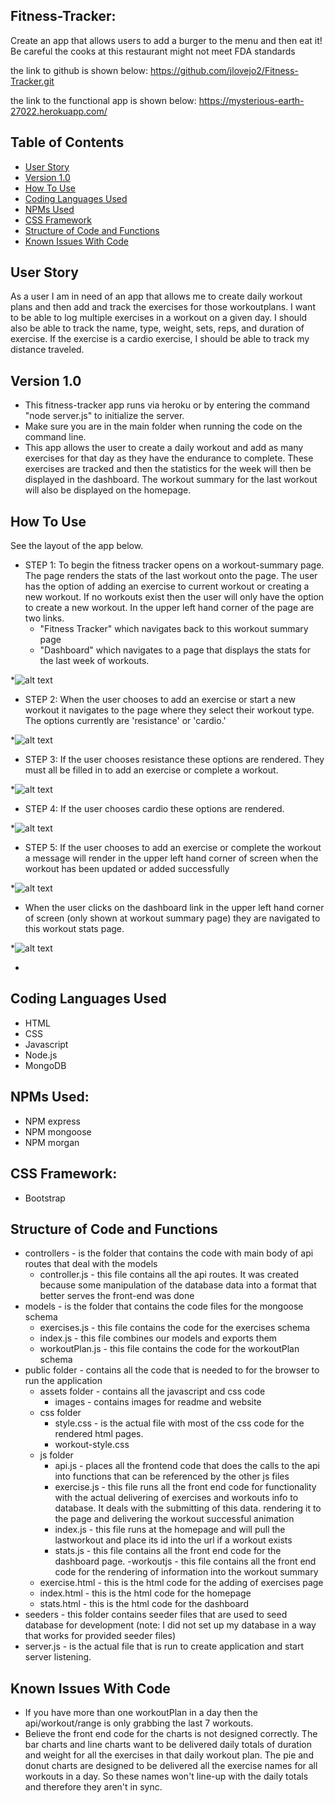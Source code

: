 ## Fitness-Tracker:
Create an app that allows users to add a burger to the menu and then eat it! Be careful the cooks at this restaurant might not meet FDA standards

the link to github is shown below:
https://github.com/jlovejo2/Fitness-Tracker.git

the link to the functional app is shown below:
https://mysterious-earth-27022.herokuapp.com/

## Table of Contents
* [User Story](#user-story)
* [Version 1.0](#version-1.0)
* [How To Use](#how-to-use)
* [Coding Languages Used](#coding-languages-used)
* [NPMs Used](#npms-used)
* [CSS Framework](#css-framework)
* [Structure of Code and Functions](#structure-of-code-and-functions)
* [Known Issues With Code](#known-issues-with-code)

## User Story
As a user I am in need of an app that allows me to create daily workout plans and then add and track the exercises for those workoutplans. I want to be able to log multiple exercises in a workout on a given day. I should also be able to track the name, type, weight, sets, reps, and duration of exercise. If the exercise is a cardio exercise, I should be able to track my distance traveled. 

## Version 1.0
* This fitness-tracker app runs via heroku or by entering the command "node server.js" to initialize the server.
* Make sure you are in the main folder when running the code on the command line.
* This app allows the user to create a daily workout and add as many exercises for that day as they have the endurance to complete.  These exercises are tracked and then the statistics for the week will then be displayed in the dashboard.  The workout summary for the last workout will also be displayed on the homepage.

## How To Use
See the layout of the app below.


- STEP 1: To begin the fitness tracker opens on a workout-summary page.  The page renders the stats of the last workout onto the page.  The user has the option of adding an exercise to current workout or creating a new workout.  If no workouts exist then the user will only have the option to create a new workout.  In the upper left hand corner of the page are two links.  
    - "Fitness Tracker" which navigates back to this workout summary page
    - "Dashboard"  which navigates to a page that displays the stats for the last week of workouts.

*![alt text](/public/assets/images/homepage.png "Starting page of App") 

- STEP 2:  When the user chooses to add an exercise or start a new workout it navigates to the page where they select their workout type.  The options currently are 'resistance' or 'cardio.'
   
*![alt text](/public/assets/images/pick-workout-type.png "Picking workout-type") 

- STEP 3: If the user chooses resistance these options are rendered.  They must all be filled in to add an exercise or complete a workout.

*![alt text](/public/assets/images/select-resistance.png "Resistance workout options") 

- STEP 4:  If the user chooses cardio these options are rendered.

*![alt text](/public/assets/images/type=cardio.png "Cardio workout options") 

- STEP 5: If the user chooses to add an exercise or complete the workout a message will render in the upper left hand corner of screen when the workout has been updated or added successfully

*![alt text](/public/assets/images/workout-succesful.png "Workout successful message") 

- When the user clicks on the dashboard link in the upper left hand corner of screen (only shown at workout summary page) they are navigated to this workout stats page.

*![alt text](/public/assets/images/dashboard.png "Example display of dashboard page") 

-
## Coding Languages Used
* HTML
* CSS
* Javascript
* Node.js
* MongoDB

## NPMs Used:
* NPM express
* NPM mongoose
* NPM morgan

## CSS Framework:
* Bootstrap

## Structure of Code and Functions
* controllers - is the folder that contains the code with main body of api routes that deal with the models
    - controller.js - this file contains all the api routes.  It was created because some manipulation of the database data into a format that better serves the front-end was done
* models - is the folder that contains the code files for the mongoose schema
    - exercises.js - this file contains the code for the exercises schema
    - index.js - this file combines our models and exports them
    - workoutPlan.js - this file contains the code for the workoutPlan schema
* public folder - contains all the code that is needed to for the browser to run the application
    - assets folder - contains all the javascript and css code
         - images - contains images for readme and website
    - css folder
        - style.css - is the actual file with most of the css code for the rendered html pages.
        - workout-style.css
    - js folder
        - api.js - places all the frontend code that does the calls to the api into functions that can be referenced by the other js files
        - exercise.js - this file runs all the front end code for functionality with the actual delivering of exercises and workouts info to database.  It deals with the submitting of this data. rendering it to the page and delivering the workout successful animation
        - index.js - this file runs at the homepage and will pull the lastworkout and place its id into the url if a workout exists
        - stats.js - this file contains all the front end code for the dashboard page.
        -workoutjs - this file contains all the front end code for the rendering of information into the workout summary 
    - exercise.html - this is the html code for the adding of exercises page
    - index.html - this is the html code for the homepage
    - stats.html - this is the html code for the dashboard
* seeders - this folder contains seeder files that are used to seed database for development (note: I did not set up my database in a way that works for provided seeder files)
* server.js - is the actual file that is run to create application and start server listening.



## Known Issues With Code
*  If you have more than one workoutPlan in a day then the api/workout/range is only grabbing the last 7 workouts.
*  Believe the front end code for the charts is not designed correctly.  The bar charts and line charts want to be delivered daily totals of duration and weight for all the exercises in that daily workout plan.  The pie and donut charts are designed to be delivered all the exercise names for all workouts in a day.  So these names won't line-up with the daily totals and therefore they aren't in sync.
